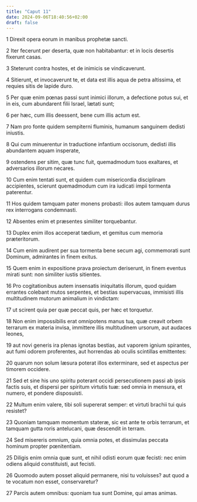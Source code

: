 ```yaml
---
title: "Caput 11"
date: 2024-09-06T18:40:56+02:00
draft: false
---
```




1 Direxit opera eorum in manibus prophetæ sancti.

2 Iter fecerunt per deserta, quæ non habitabantur: et in locis desertis fixerunt casas.

3 Steterunt contra hostes, et de inimicis se vindicaverunt.

4 Sitierunt, et invocaverunt te, et data est illis aqua de petra altissima, et requies sitis de lapide duro.

5 Per quæ enim pœnas passi sunt inimici illorum, a defectione potus sui, et in eis, cum abundarent filii Israel, lætati sunt;

6 per hæc, cum illis deessent, bene cum illis actum est.

7 Nam pro fonte quidem sempiterni fluminis, humanum sanguinem dedisti iniustis.

8 Qui cum minuerentur in traductione infantium occisorum, dedisti illis abundantem aquam insperate,

9 ostendens per sitim, quæ tunc fuit, quemadmodum tuos exaltares, et adversarios illorum necares.

10 Cum enim tentati sunt, et quidem cum misericordia disciplinam accipientes, scierunt quemadmodum cum ira iudicati impii tormenta paterentur.

11 Hos quidem tamquam pater monens probasti: illos autem tamquam durus rex interrogans condemnasti.

12 Absentes enim et præsentes similiter torquebantur.

13 Duplex enim illos acceperat tædium, et gemitus cum memoria præteritorum.

14 Cum enim audirent per sua tormenta bene secum agi, commemorati sunt Dominum, admirantes in finem exitus.

15 Quem enim in expositione prava proiectum deriserunt, in finem eventus mirati sunt: non similiter iustis sitientes.

16 Pro cogitationibus autem insensatis iniquitatis illorum, quod quidam errantes colebant mutos serpentes, et bestias supervacuas, immisisti illis multitudinem mutorum animalium in vindictam:

17 ut scirent quia per quæ peccat quis, per hæc et torquetur.

18 Non enim impossibilis erat omnipotens manus tua, quæ creavit orbem terrarum ex materia invisa, immittere illis multitudinem ursorum, aut audaces leones,

19 aut novi generis ira plenas ignotas bestias, aut vaporem ignium spirantes, aut fumi odorem proferentes, aut horrendas ab oculis scintillas emittentes:

20 quarum non solum læsura poterat illos exterminare, sed et aspectus per timorem occidere.

21 Sed et sine his uno spiritu poterant occidi persecutionem passi ab ipsis factis suis, et dispersi per spiritum virtutis tuæ: sed omnia in mensura, et numero, et pondere disposuisti.

22 Multum enim valere, tibi soli supererat semper: et virtuti brachii tui quis resistet?

23 Quoniam tamquam momentum stateræ, sic est ante te orbis terrarum, et tamquam gutta roris antelucani, quæ descendit in terram.

24 Sed misereris omnium, quia omnia potes, et dissimulas peccata hominum propter pœnitentiam.

25 Diligis enim omnia quæ sunt, et nihil odisti eorum quæ fecisti: nec enim odiens aliquid constituisti, aut fecisti.

26 Quomodo autem posset aliquid permanere, nisi tu voluisses? aut quod a te vocatum non esset, conservaretur?

27 Parcis autem omnibus: quoniam tua sunt Domine, qui amas animas.

